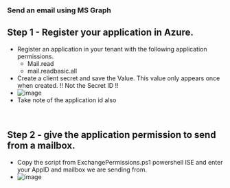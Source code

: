 ### Send an email using MS Graph

## Step 1 - Register your application in Azure.
* Register an application in your tenant with the following application permissions.
  - Mail.read
  - mail.readbasic.all
* Create a client secret and save the Value. This value only appears once when created.  !! Not the Secret ID !!
* ![image](https://github.com/user-attachments/assets/a80d142e-1e5a-4725-bcd0-42ec29304fdc)
* Take note of the application id also
<br />

## Step 2 - give the application permission to send from a mailbox.
* Copy the script from ExchangePermissions.ps1 powershell ISE and enter your AppID and mailbox we are sending from.
* ![image](https://github.com/user-attachments/assets/c348adf2-7849-4ecc-817c-ecf80b320736)
<br />

